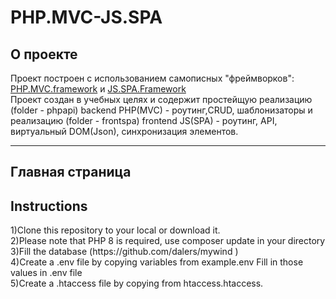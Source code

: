 # PHP.MVC-JS.SPA
<h2>О проекте</h2>
Проект построен с использованием самописных "фреймворков": <a href="https://github.com/ilyazenQ/PHP.MVC.framework">PHP.MVC.framework</a> и <a href="https://github.com/ilyazenQ/JS.SPA.Framework">JS.SPA.Framework</a><br>
Проект создан в учебных целях и содержит простейщую реализацию (folder - phpapi) backend PHP(MVC) - роутинг,CRUD, шаблонизаторы и реализацию (folder - frontspa) frontend JS(SPA) - роутинг, API, виртуальный DOM(Json), синхронизация элементов.<br>
<hr>
<h2>Главная страница</h2>

<h2>Instructions</h2>
1)Clone this repository to your local or download it. <br>
2)Please note that PHP 8 is required, use composer update in your directory <br>
3)Fill the database (https://github.com/dalers/mywind )<br>
4)Create a .env file by copying variables from example.env Fill in those values in .env file<br>
5)Create a .htaccess file by copying from htaccess.htaccess.<br>
